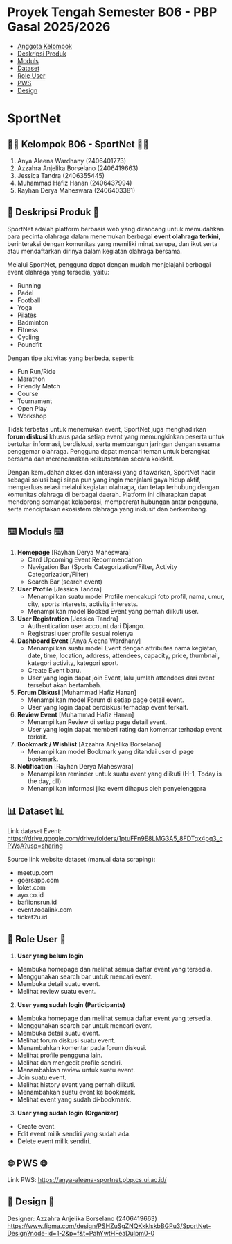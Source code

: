 # Proyek Tengah Semester B06 - PBP Gasal 2025/2026
- [Anggota Kelompok](#kelompok-b06---sportnet)
- [Deskripsi Produk](#deskripsi-produk)
- [Moduls](#)
- [Dataset](#dataset)
- [Role User](#role-user)
- [PWS](#pws)
- [Design](#design)

# SportNet
## 🧑‍💻 Kelompok B06 - SportNet 👩‍💻
1. Anya Aleena Wardhany (2406401773)
2. Azzahra Anjelika Borselano (2406419663)
3. Jessica Tandra (2406355445)
4. Muhammad Hafiz Hanan (2406437994)
5. Rayhan Derya Maheswara (2406403381)

## 🎾 Deskripsi Produk 🎾
SportNet adalah platform berbasis web yang dirancang untuk memudahkan para pecinta olahraga dalam menemukan berbagai **event olahraga terkini**, berinteraksi dengan komunitas yang memiliki minat serupa, dan ikut serta atau mendaftarkan dirinya dalam kegiatan olahraga bersama.

Melalui SportNet, pengguna dapat dengan mudah menjelajahi berbagai event olahraga yang tersedia, yaitu:
- Running
- Padel
- Football
- Yoga
- Pilates
- Badminton
- Fitness
- Cycling
- Poundfit

Dengan tipe aktivitas yang berbeda, seperti:
- Fun Run/Ride
- Marathon
- Friendly Match
- Course
- Tournament
- Open Play
- Workshop


Tidak terbatas untuk menemukan event, SportNet juga menghadirkan **forum diskusi** khusus pada setiap event yang memungkinkan peserta untuk bertukar informasi, berdiskusi, serta membangun jaringan dengan sesama penggemar olahraga. Pengguna dapat mencari teman untuk berangkat bersama dan merencanakan keikutsertaan secara kolektif.

Dengan kemudahan akses dan interaksi yang ditawarkan, SportNet hadir sebagai solusi bagi siapa pun yang ingin menjalani gaya hidup aktif, memperluas relasi melalui kegiatan olahraga, dan tetap terhubung dengan komunitas olahraga di berbagai daerah. Platform ini diharapkan dapat mendorong semangat kolaborasi, mempererat hubungan antar pengguna, serta menciptakan ekosistem olahraga yang inklusif dan berkembang.

## ⌨️ Moduls ⌨️
1. **Homepage** [Rayhan Derya Maheswara]
   - Card Upcoming Event Recommendation
   - Navigation Bar (Sports Categorization/Filter, Activity Categorization/Filter)
   - Search Bar (search event)
2. **User Profile** [Jessica Tandra]
   - Menampilkan suatu model Profile mencakupi foto profil, nama, umur, city, sports interests, activity interests.
   - Menampilkan model Booked Event yang pernah diikuti user.
3. **User Registration** [Jessica Tandra]
   - Authentication user account dari Django.
   - Registrasi user profile sesuai rolenya
4. **Dashboard Event** [Anya Aleena Wardhany]
   - Menampilkan suatu model Event dengan attributes nama kegiatan, date, time, location, address, attendees, capacity, price, thumbnail, kategori activity, kategori sport.
   - Create Event baru.
   - User yang login dapat join Event, lalu jumlah attendees dari event tersebut akan bertambah.
5. **Forum Diskusi** [Muhammad Hafiz Hanan]
   - Menampilkan model Forum di setiap page detail event.
   - User yang login dapat berdiskusi terhadap event terkait.
6. **Review Event** [Muhammad Hafiz Hanan]
   - Menampilkan Review di setiap page detail event.
   - User yang login dapat memberi rating dan komentar terhadap event terkait.
7. **Bookmark / Wishlist** [Azzahra Anjelika Borselano]
   - Menampilkan model Bookmark yang ditandai user di page bookmark.
8. **Notification** [Rayhan Derya Maheswara]
   - Menampilkan reminder untuk suatu event yang diikuti (H-1, Today is the day, dll)
   - Menampilkan informasi jika event dihapus oleh penyelenggara

## 📊 Dataset 📊
Link dataset Event:
https://drive.google.com/drive/folders/1ptuFFn9E8LMG3A5_8FDTqx4pq3_cPWsA?usp=sharing

Source link website dataset (manual data scraping):
- meetup.com
- goersapp.com
- loket.com
- ayo.co.id
- baflionsrun.id
- event.rodalink.com
- ticket2u.id

## 👤 Role User 👤
1. **User yang belum login**
- Membuka homepage dan melihat semua daftar event yang tersedia.
- Menggunakan search bar untuk mencari event.
- Membuka detail suatu event.
- Melihat review suatu event.

2. **User yang sudah login (Participants)**
- Membuka homepage dan melihat semua daftar event yang tersedia.
- Menggunakan search bar untuk mencari event.
- Membuka detail suatu event.
- Melihat forum diskusi suatu event.
- Menambahkan komentar pada forum diskusi.
- Melihat profile pengguna lain.
- Melihat dan mengedit profile sendiri.
- Menambahkan review untuk suatu event.
- Join suatu event.
- Melihat history event yang pernah diikuti.
- Menambahkan suatu event ke bookmark.
- Melihat event yang sudah di-bookmark.

3. **User yang sudah login (Organizer)**
- Create event.
- Edit event milik sendiri yang sudah ada.
- Delete event milik sendiri.

## 🌐 PWS 🌐
Link PWS: https://anya-aleena-sportnet.pbp.cs.ui.ac.id/

## 🎨 Design 🎨
Designer: Azzahra Anjelika Borselano (2406419663)
https://www.figma.com/design/PSHZuSgZNQKkklskbBGPu3/SportNet-Design?node-id=1-2&p=f&t=PahYwtHFeaDuIpm0-0
 
